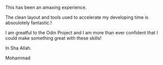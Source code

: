This has been an amaxing experience.

The clean layout and tools used to accelerate my developing time is absoulotely fantastic.!

I am greatful to the Odin Project and I am more than ever confident that I could make something great with these skills!

In Sha Allah.

Mohammad
